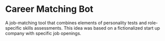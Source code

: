 # Career Matching Bot
A job-matching tool that combines elements of personality tests and role-specific skills assessments. This idea was based on a fictionalized start up company with specific job openings.
